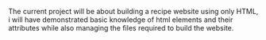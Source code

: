 The current project will be about building a recipe website using only HTML, i will have demonstrated basic knowledge
of html elements and their attributes while also managing the files required to build the website.
